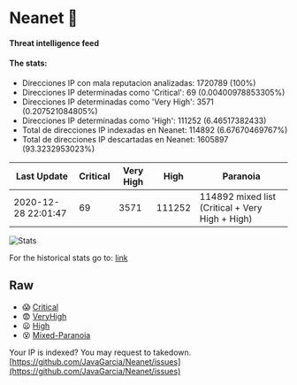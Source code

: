 # Neanet :hocho:
#### Threat intelligence feed
#### The stats:

- Direcciones IP con mala reputacion analizadas: 1720789 (100%)
- Direcciones IP determinadas como 'Critical':  69 (0.00400978853305%)
- Direcciones IP determinadas como 'Very High':  3571 (0.207521084805%)
- Direcciones IP determinadas como 'High':  111252 (6.46517382433)
- Total de direcciones IP indexadas en Neanet:  114892 (6.67670469767%)
- Total de direcciones IP descartadas en Neanet:  1605897 (93.3232953023%)

| Last Update | Critical | Very High | High | Paranoia |
| --- | --- | --- | --- | --- |
| 2020-12-28 22:01:47 | 69 | 3571 | 111252 | 114892 mixed list (Critical + Very High + High)|

![Stats](https://docs.google.com/spreadsheets/d/e/2PACX-1vSnaNMIXVabIpDJjufMlzH7poXnshF3mgd8Is1g9ytUEzVsP5my4Trn8f-xkoLLQ38xpL3HtmUexLo6/pubchart?oid=501124687&format=image)

For the historical stats go to: [link](/stats.csv)
## Raw
- :scream: [Critical](https://raw.githubusercontent.com/JavaGarcia/Neanet/master/blacklists/neanet_critical.txt)
- :fearful: [VeryHigh](https://raw.githubusercontent.com/JavaGarcia/Neanet/master/blacklists/neanet_veryHigh.txtt)
- :frowning: [High](https://raw.githubusercontent.com/JavaGarcia/Neanet/master/blacklists/neanet_high.txt)
- :dizzy_face: [Mixed-Paranoia](https://raw.githubusercontent.com/JavaGarcia/Neanet/master/blacklists/neanet_all.txt)


Your IP is indexed? You may request to takedown. [https://github.com/JavaGarcia/Neanet/issues](https://github.com/JavaGarcia/Neanet/issues)






































































































































































































































































































































































































































































































































































































































































































































































































































































































































































































































































































































































































































































































































































































































































































































































































































































































































































































































































































































































































































































































































































































































































































































































































































































































































































































































































































































































































































































































































































































































































































































































































































